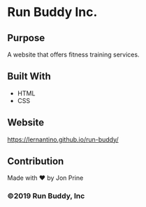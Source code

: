 # Run Buddy Inc.

## Purpose
A website that offers fitness training services.

## Built With 
* HTML
* CSS

## Website
https://lernantino.github.io/run-buddy/

## Contribution
Made with ❤️ by Jon Prine

### ©️2019 Run Buddy, Inc
